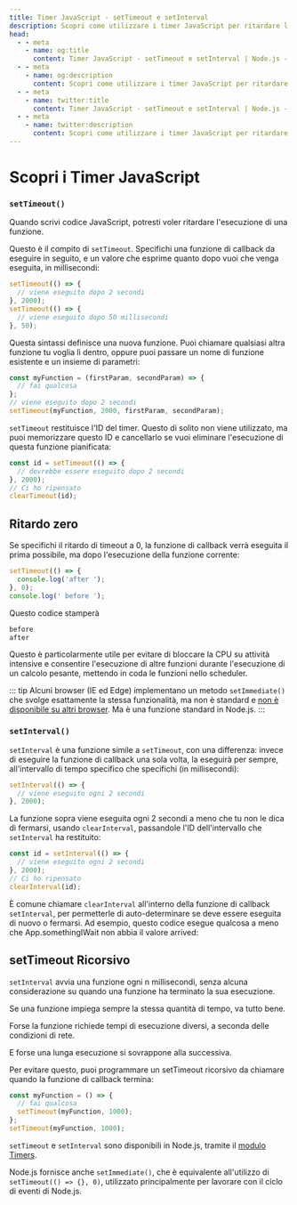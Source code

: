 ```yaml
---
title: Timer JavaScript - setTimeout e setInterval
description: Scopri come utilizzare i timer JavaScript per ritardare l'esecuzione delle funzioni e pianificare attività con setTimeout e setInterval.
head:
  - - meta
    - name: og:title
      content: Timer JavaScript - setTimeout e setInterval | Node.js - iDoc.dev
  - - meta
    - name: og:description
      content: Scopri come utilizzare i timer JavaScript per ritardare l'esecuzione delle funzioni e pianificare attività con setTimeout e setInterval.
  - - meta
    - name: twitter:title
      content: Timer JavaScript - setTimeout e setInterval | Node.js - iDoc.dev
  - - meta
    - name: twitter:description
      content: Scopri come utilizzare i timer JavaScript per ritardare l'esecuzione delle funzioni e pianificare attività con setTimeout e setInterval.
---
```



# Scopri i Timer JavaScript

### `setTimeout()`

Quando scrivi codice JavaScript, potresti voler ritardare l'esecuzione di una funzione.

Questo è il compito di `setTimeout`. Specifichi una funzione di callback da eseguire in seguito, e un valore che esprime quanto dopo vuoi che venga eseguita, in millisecondi:

```js
setTimeout(() => {
  // viene eseguito dopo 2 secondi
}, 2000);
setTimeout(() => {
  // viene eseguito dopo 50 millisecondi
}, 50);
```

Questa sintassi definisce una nuova funzione. Puoi chiamare qualsiasi altra funzione tu voglia lì dentro, oppure puoi passare un nome di funzione esistente e un insieme di parametri:

```js
const myFunction = (firstParam, secondParam) => {
  // fai qualcosa
};
// viene eseguito dopo 2 secondi
setTimeout(myFunction, 2000, firstParam, secondParam);
```

`setTimeout` restituisce l'ID del timer. Questo di solito non viene utilizzato, ma puoi memorizzare questo ID e cancellarlo se vuoi eliminare l'esecuzione di questa funzione pianificata:

```js
const id = setTimeout(() => {
  // dovrebbe essere eseguito dopo 2 secondi
}, 2000);
// Ci ho ripensato
clearTimeout(id);
```

## Ritardo zero

Se specifichi il ritardo di timeout a 0, la funzione di callback verrà eseguita il prima possibile, ma dopo l'esecuzione della funzione corrente:

```js
setTimeout(() => {
  console.log('after ');
}, 0);
console.log(' before ');
```

Questo codice stamperà

```bash
before
after
```

Questo è particolarmente utile per evitare di bloccare la CPU su attività intensive e consentire l'esecuzione di altre funzioni durante l'esecuzione di un calcolo pesante, mettendo in coda le funzioni nello scheduler.

::: tip
Alcuni browser (IE ed Edge) implementano un metodo `setImmediate()` che svolge esattamente la stessa funzionalità, ma non è standard e [non è disponibile su altri browser](https://caniuse.com/#feat=setimmediate). Ma è una funzione standard in Node.js.
:::

### `setInterval()`

`setInterval` è una funzione simile a `setTimeout`, con una differenza: invece di eseguire la funzione di callback una sola volta, la eseguirà per sempre, all'intervallo di tempo specifico che specifichi (in millisecondi):

```js
setInterval(() => {
  // viene eseguito ogni 2 secondi
}, 2000);
```

La funzione sopra viene eseguita ogni 2 secondi a meno che tu non le dica di fermarsi, usando `clearInterval`, passandole l'ID dell'intervallo che `setInterval` ha restituito:

```js
const id = setInterval(() => {
  // viene eseguito ogni 2 secondi
}, 2000);
// Ci ho ripensato
clearInterval(id);
```

È comune chiamare `clearInterval` all'interno della funzione di callback `setInterval`, per permetterle di auto-determinare se deve essere eseguita di nuovo o fermarsi. Ad esempio, questo codice esegue qualcosa a meno che App.somethingIWait non abbia il valore arrived:


## setTimeout Ricorsivo

`setInterval` avvia una funzione ogni n millisecondi, senza alcuna considerazione su quando una funzione ha terminato la sua esecuzione.

Se una funzione impiega sempre la stessa quantità di tempo, va tutto bene.

Forse la funzione richiede tempi di esecuzione diversi, a seconda delle condizioni di rete.

E forse una lunga esecuzione si sovrappone alla successiva.

Per evitare questo, puoi programmare un setTimeout ricorsivo da chiamare quando la funzione di callback termina:

```js
const myFunction = () => {
  // fai qualcosa
  setTimeout(myFunction, 1000);
};
setTimeout(myFunction, 1000);
```

`setTimeout` e `setInterval` sono disponibili in Node.js, tramite il [modulo Timers](/it/nodejs/api/timers).

Node.js fornisce anche `setImmediate()`, che è equivalente all'utilizzo di `setTimeout(() => {}, 0)`, utilizzato principalmente per lavorare con il ciclo di eventi di Node.js.

